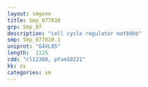 ```yaml
---
layout: smgene
title: Smp_077810
grp: Smp_07
description: "cell cycle regulator mat89bb"
smp: Smp_077810.1
uniprot: "G4VL85"
length:  1125
cdd: "cl12380, pfam10221"
kk: ns
categories: sm
---
```

